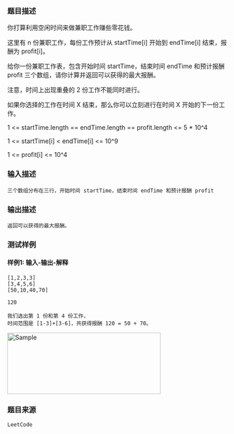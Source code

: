 ### 题目描述

你打算利用空闲时间来做兼职工作赚些零花钱。

这里有 n 份兼职工作，每份工作预计从 startTime[i] 开始到 endTime[i] 结束，报酬为 profit[i]。

给你一份兼职工作表，包含开始时间 startTime，结束时间 endTime 和预计报酬 profit 三个数组，请你计算并返回可以获得的最大报酬。

注意，时间上出现重叠的 2 份工作不能同时进行。

如果你选择的工作在时间 X 结束，那么你可以立刻进行在时间 X 开始的下一份工作。

1 <= startTime.length == endTime.length == profit.length <= 5 * 10^4

1 <= startTime[i] < endTime[i] <= 10^9

1 <= profit[i] <= 10^4

### 输入描述

```
三个数组分布在三行，开始时间 startTime，结束时间 endTime 和预计报酬 profit
```
### 输出描述

```
返回可以获得的最大报酬。
```

### 测试样例
#### 样例1: 输入-输出-解释
```
[1,2,3,3]
[3,4,5,6]
[50,10,40,70]
```
```
120
```
```
我们选出第 1 份和第 4 份工作， 
时间范围是 [1-3]+[3-6]，共获得报酬 120 = 50 + 70。
```
<p align="">
	<img src="http://mooctest-code.oss-cn-shanghai.aliyuncs.com/static/media/%E8%A7%84%E5%88%92%E5%85%BC%E8%81%8C%E5%B7%A5%E4%BD%9C.png" alt="Sample"  width="350" height="140">
</p>

### 题目来源  
`LeetCode`